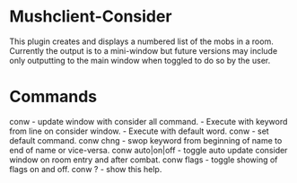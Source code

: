 # Mushclient-Consider
This plugin creates and displays a numbered list of the mobs in a room. Currently the output is to a mini-window but future versions may include only outputting to the main window when toggled to do so by the user.

# Commands
conw                - update window with consider all command.
<num> <word>        - Execute <word> with keyword from line <num> on consider window.
<num>               - Execute with default word.
conw <word>         - set default command.
conw chng           - swop keyword from beginning of name to end of name or vice-versa.
conw auto|on|off    - toggle auto update consider window on room entry and after combat.
conw flags          - toggle showing of flags on and off.
conw ?              - show this help.
